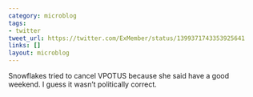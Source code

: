 ```yaml
---
category: microblog
tags:
- twitter
tweet_url: https://twitter.com/ExMember/status/1399371743353925641
links: []
layout: microblog
---
```

Snowflakes tried to cancel VPOTUS because she said have a good weekend. I guess it wasn’t politically correct.
